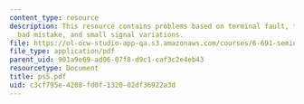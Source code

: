 ```yaml
---
content_type: resource
description: This resource contains problems based on terminal fault, transient stability,
  bad mistake, and small signal variations.
file: https://ol-ocw-studio-app-qa.s3.amazonaws.com/courses/6-691-seminar-in-electric-power-systems-spring-2006/c3cf795e4208fd0f132002df36922a3d_ps5.pdf
file_type: application/pdf
parent_uid: 901a9e69-ad06-07f8-d9c1-caf3c2e4eb43
resourcetype: Document
title: ps5.pdf
uid: c3cf795e-4208-fd0f-1320-02df36922a3d
---
```


